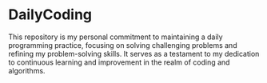 # DailyCoding

This repository is my personal commitment to maintaining a daily programming practice, focusing on solving challenging problems and refining my problem-solving skills. It serves as a testament to my dedication to continuous learning and improvement in the realm of coding and algorithms.
